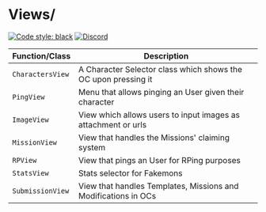 # Views/

[![Code style: black](https://img.shields.io/badge/code%20style-black-000000.svg?style=for-the-badge)](https://github.com/psf/black)
[![Discord](https://img.shields.io/discord/719343092963999804?color=%235865F2&label=Server&logo=discord&logoColor=white&style=for-the-badge)](https://discord.gg/CENcTvnarE)

| Function/Class  | Description                                                    |
|-----------------|----------------------------------------------------------------|
|`CharactersView` | A Character Selector class which shows the OC upon pressing it |
|`PingView`       | Menu that allows pinging an User given their character         |
|`ImageView`      | View which allows users to input images as attachment or urls  |
|`MissionView`    | View that handles the Missions' claiming system                |
|`RPView`         | View that pings an User for RPing purposes                     |
|`StatsView`      | Stats selector for Fakemons                                    |
|`SubmissionView` | View that handles Templates, Missions and Modifications in OCs |
